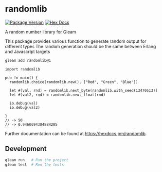 # randomlib

[![Package Version](https://img.shields.io/hexpm/v/randomlib)](https://hex.pm/packages/randomlib)
[![Hex Docs](https://img.shields.io/badge/hex-docs-ffaff3)](https://hexdocs.pm/randomlib/)

A random number library for Gleam

This package provides various function to generate random output for different types
The random generation should be the same between Erlang and Javascript targets

```sh
gleam add randomlib@1
```
```gleam
import randomlib

pub fn main() {
  randomlib.choice(randomlib.new(), ["Red", "Green", "Blue"])

  let #(val, rnd) = randomlib.next_byte(randomlib.with_seed(13470613))
  let #(val2, rnd) = randomlib.next_float(rnd)

  io.debug(val)
  io.debug(val2)

}
// -> 50
// -> 0.9460694304884285
```

Further documentation can be found at <https://hexdocs.pm/randomlib>.

## Development

```sh
gleam run   # Run the project
gleam test  # Run the tests
```
